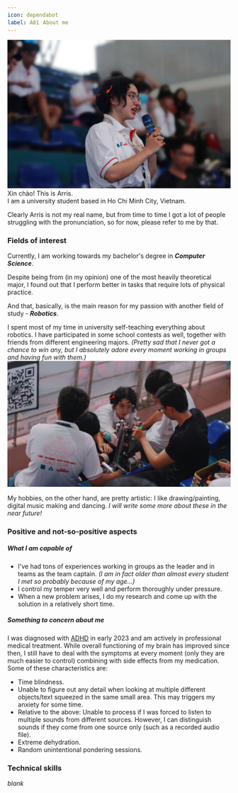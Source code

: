 ```yaml
---
icon: dependabot
label: A01⠀About me
---
```


![](/about-me1.jpg)
Xin chào! This is Arris.\
I am a university student based in Ho Chi Minh City, Vietnam.

Clearly Arris is not my real name, but from time to time I got a lot of people struggling with the pronunciation, so for now, please refer to me by that.

### Fields of interest
Currently, I am working towards my bachelor's degree in ***Computer Science***.

Despite being from (in my opinion) one of the most heavily theoretical major, I found out that I perform better in tasks that require lots of physical practice.

And that, basically, is the main reason for my passion with another field of study - ***Robotics***.

I spent most of my time in university self-teaching everything about robotics. I have participated in some school contests as well, together with friends from different engineering majors. *(Pretty sad that I never got a chance to win any, but I absolutely adore every moment working in groups and having fun with them.)*
![](/about-me2.jpg)

My hobbies, on the other hand, are pretty artistic: I like drawing/painting, digital music making and dancing. *I will write some more about these in the near future!*

### Positive and not-so-positive aspects
##### What I am capable of
- I've had tons of experiences working in groups as the leader and in teams as the team captain. *(I am in fact older than almost every student I met so probably because of my age...)*
- I control my temper very well and perform thoroughly under pressure.
- When a new problem arises, I do my research and come up with the solution in a relatively short time.

##### Something to concern about me
I was diagnosed with [ADHD](https://adhdclinic.co.uk/what-is-adhd-introduction/) in early 2023 and am actively in professional medical treatment. While overall functioning of my brain has improved since then, I still have to deal with the symptoms at every moment (only they are much easier to control) combining with side effects from my medication. Some of these characteristics are:
- Time blindness.
- Unable to figure out any detail when looking at multiple different objects/text squeezed in the same small area. This may triggers my anxiety for some time.
- Relative to the above: Unable to process if I was forced to listen to multiple sounds from different sources. However, I can distinguish sounds if they come from one source only (such as a recorded audio file).
- Extreme dehydration.
- Random unintentional pondering sessions.

### Technical skills
*blank*